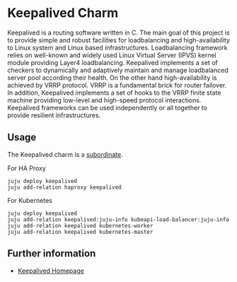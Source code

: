 # Keepalived Charm

Keepalived is a routing software written in C. The main goal of this project is
to provide simple and robust facilities for loadbalancing and high-availability
to Linux system and Linux based infrastructures. Loadbalancing framework relies
on well-known and widely used Linux Virtual Server (IPVS) kernel module
providing Layer4 loadbalancing. Keepalived implements a set of checkers to
dynamically and adaptively maintain and manage loadbalanced server pool
according their health. On the other hand high-availability is achieved by VRRP
protocol. VRRP is a fundamental brick for router failover. In addition,
Keepalived implements a set of hooks to the VRRP finite state machine providing
low-level and high-speed protocol interactions. Keepalived frameworks can be
used independently or all together to provide resilient infrastructures.


## Usage

The Keepalived charm is a
[subordinate](https://jujucharms.com/docs/stable/authors-subordinate-services).

For HA Proxy
```
juju deploy keepalived
juju add-relation haproxy keepalived
```

For Kubernetes
```
juju deploy keepalived
juju add-relation keepalived:juju-info kubeapi-load-balancer:juju-info
juju add-relation keepalived kubernetes-worker
juju add-relation keepalived kubernetes-master
```

## Further information

- [Keepalived Homepage](http://www.keepalived.org/)
